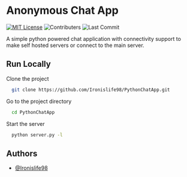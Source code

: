 
# Anonymous Chat App
[![MIT License](https://img.shields.io/github/license/Ironislife98/PythonChatApp?style=for-the-badge)](https://choosealicense.com/licenses/mit/)
![Contributers](https://img.shields.io/github/contributors/Ironislife98/PythonChatApp?style=for-the-badge)
![Last Commit](https://img.shields.io/github/last-commit/Ironislife98/PythonChatApp?style=for-the-badge)

A simple python powered chat application with connectivity support to make self hosted servers
or connect to the main server.

## Run Locally

Clone the project

```bash
  git clone https://github.com/Ironislife98/PythonChatApp.git
```

Go to the project directory

```bash
  cd PythonChatApp
```

Start the server

```bash
  python server.py -l
```


## Authors

- [@Ironislife98](https://www.github.com/Ironislife98)

